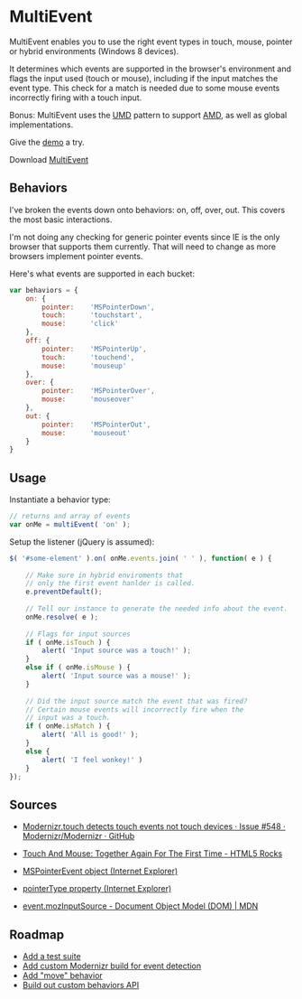 # MultiEvent

MultiEvent enables you to use the right event types in touch, mouse, pointer or hybrid environments (Windows 8 devices).

It determines which events are supported in the browser's environment and flags the input used (touch or mouse), including if the input matches the event type. This check for a match is needed due to some mouse events incorrectly firing with a touch input.

Bonus: MultiEvent uses the [UMD][umd] pattern to support [AMD][amd], as well as global implementations.

Give the [demo][demo] a try.

Download [MultiEvent][download]


## Behaviors

I've broken the events down onto behaviors: on, off, over, out. This covers the most basic interactions.

I'm not doing any checking for generic pointer events since IE is the only browser that supports them currently. That will need to change as more browsers implement pointer events.

Here's what events are supported in each bucket:

```js
var behaviors = {
    on: {
        pointer:    'MSPointerDown',
        touch:      'touchstart',
        mouse:      'click'
    },
    off: {
        pointer:    'MSPointerUp',
        touch:      'touchend',
        mouse:      'mouseup'
    },
    over: {
        pointer:    'MSPointerOver',
        mouse:      'mouseover'
    },
    out: {
        pointer:    'MSPointerOut',
        mouse:      'mouseout'
    }
}
```


## Usage

Instantiate a behavior type:

```js
// returns and array of events  
var onMe = multiEvent( 'on' );
```

Setup the listener (jQuery is assumed):

```js
$( '#some-element' ).on( onMe.events.join( ' ' ), function( e ) {  
    
    // Make sure in hybrid enviroments that  
    // only the first event hanlder is called.  
    e.preventDefault();  
  
    // Tell our instance to generate the needed info about the event.  
    onMe.resolve( e );  
  
    // Flags for input sources  
    if ( onMe.isTouch ) {  
        alert( 'Input source was a touch!' );  
    }  
    else if ( onMe.isMouse ) {  
        alert( 'Input source was a mouse!' );  
    }  
  
    // Did the input source match the event that was fired?  
    // Certain mouse events will incorrectly fire when the   
    // input was a touch.  
    if ( onMe.isMatch ) {  
        alert( 'All is good!' );  
    }  
    else {  
        alert( 'I feel wonkey!' )  
    }  
});
```

## Sources

- [Modernizr.touch detects touch events not touch devices &middot; Issue #548 &middot; Modernizr/Modernizr &middot; GitHub](https://github.com/Modernizr/Modernizr/issues/548)

- [Touch And Mouse: Together Again For The First Time - HTML5 Rocks](http://www.html5rocks.com/en/mobile/touchandmouse/)

- [MSPointerEvent object (Internet Explorer)](http://msdn.microsoft.com/en-us/library/ie/hh772103.aspx)

- [pointerType property (Internet Explorer)](http://msdn.microsoft.com/en-us/library/ie/hh772359.aspx)

- [event.mozInputSource - Document Object Model (DOM) | MDN](https://developer.mozilla.org/en-US/docs/DOM/event.mozInputSource) 


## Roadmap

- [Add a test suite](https://github.com/ryanfitzer/MultiEvent/issues/1)
- [Add custom Modernizr build for event detection](https://github.com/ryanfitzer/MultiEvent/issues/2)
- [Add "move" behavior](https://github.com/ryanfitzer/MultiEvent/issues/4)
- [Build out custom behaviors API](https://github.com/ryanfitzer/MultiEvent/issues/5)


[umd]: https://github.com/umdjs/umd
[amd]: https://github.com/amdjs/amdjs-api/wiki/AMD
[demo]: http://ryanfitzer.github.io/MultiEvent/demo
[download]: https://raw.github.com/ryanfitzer/MultiEvent/master/multi-event-min.js